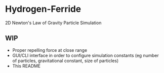 # Hydrogen-Ferride
2D Newton's Law of Gravity Particle Simulation

## WIP
- Proper repelling force at close range
- GUI/CLI interface in order to configure simulation constants (eg number of particles, gravitational constant, size of particles)
- This README